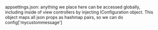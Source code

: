 appsettings.json: anything we place here can be accessed globally, including inside of view controllers by injecting IConfiguration object. This object maps all json props as hashmap pairs, so we can do config['mycustommessage']

